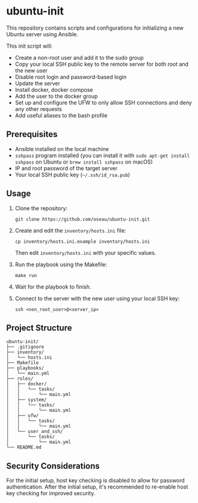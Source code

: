 # ubuntu-init

This repository contains scripts and configurations for initializing a new Ubuntu server using Ansible.

This init script will:

- Create a non-root user and add it to the sudo group
- Copy your local SSH public key to the remote server for both root and the new user
- Disable root login and password-based login
- Update the server
- Install docker, docker compose
- Add the user to the docker group
- Set up and configure the UFW to only allow SSH connections and deny any other requests
- Add useful aliases to the bash profile

## Prerequisites

- Ansible installed on the local machine
- `sshpass` program installed (you can install it with `sudo apt-get install sshpass` on Ubuntu or `brew install sshpass` on macOS)
- IP and root password of the target server
- Your local SSH public key (`~/.ssh/id_rsa.pub`)

## Usage

1. Clone the repository:
   ```
   git clone https://github.com/oseau/ubuntu-init.git
   ```

2. Create and edit the `inventory/hosts.ini` file:
   ```
   cp inventory/hosts.ini.example inventory/hosts.ini
   ```
   Then edit `inventory/hosts.ini` with your specific values.

3. Run the playbook using the Makefile:
   ```
   make run
   ```

4. Wait for the playbook to finish.

5. Connect to the server with the new user using your local SSH key:
   ```
   ssh <non_root_user>@<server_ip>
   ```

## Project Structure

```
ubuntu-init/
├── .gitignore
├── inventory/
│   └── hosts.ini
├── Makefile
├── playbooks/
│   └── main.yml
├── roles/
│   ├── docker/
│   │   └── tasks/
│   │       └── main.yml
│   ├── system/
│   │   └── tasks/
│   │       └── main.yml
│   ├── ufw/
│   │   └── tasks/
│   │       └── main.yml
│   └── user_and_ssh/
│       └── tasks/
│           └── main.yml
└── README.md
```

## Security Considerations

For the initial setup, host key checking is disabled to allow for password authentication. After the initial setup, it's recommended to re-enable host key checking for improved security.
